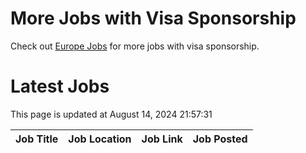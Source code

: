 # More Jobs with Visa Sponsorship

Check out [Europe Jobs](https://github.com/sureshparimi/europejobs#latest-jobs) for more jobs with visa sponsorship.

# Latest Jobs

This page is updated at August 14, 2024 21:57:31

| Job Title | Job Location | Job Link | Job Posted |
| --- | --- | --- | --- |
